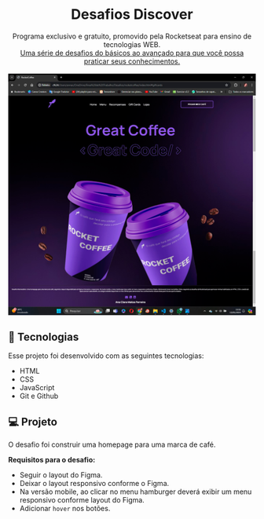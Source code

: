 <h1 align="center"> Desafios Discover </h1>

<p align="center">
Programa exclusivo e gratuito, promovido pela Rocketseat para ensino de tecnologias WEB. <br/>
<a href="https://efficient-sloth-d85.notion.site/b0b109c64d0a4a8eb4de547de18fa04d?v=dd9d2f6b0f6542d69807f41312f4116d">Uma série de desafios do básicos ao avançado para que você possa praticar seus conhecimentos.</a>
</p>

<p align="center">
  <img alt="pagina-rocketcoffee" src="./assets/tela_1.png">
</p>

## 🚀 Tecnologias

Esse projeto foi desenvolvido com as seguintes tecnologias:

- HTML
- CSS
- JavaScript
- Git e Github

## 💻 Projeto

O desafio foi construir uma homepage para uma marca de café. 

**Requisitos para o desafio:**
- Seguir o layout do Figma.
- Deixar o layout responsivo conforme o Figma.
- Na versão mobile, ao clicar no menu hamburger deverá exibir um menu responsivo conforme layout do Figma.
- Adicionar `hover` nos botões.